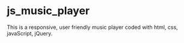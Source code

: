 # js_music_player
This is a responsive, user friendly music player coded with html, css, javaScript, jQuery.
